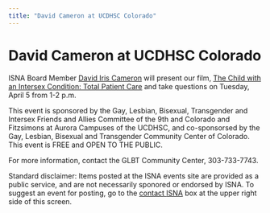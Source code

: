 ```yaml
---
title: "David Cameron at UCDHSC Colorado"
---
```


# David Cameron at UCDHSC Colorado

<p><span class="caps">ISNA</span> Board Member <a href="/about/cameron">David Iris Cameron</a> will present our film, <a href="/videos/total_patient_care">The Child with an Intersex Condition: Total Patient Care</a> and take questions on Tuesday, April 5 from 1-2 p.m.  </p>

<p>This event is sponsored by the Gay, Lesbian, Bisexual, Transgender and Intersex Friends and Allies Committee of the 9th and Colorado and Fitzsimons at Aurora Campuses of the <span class="caps">UCDHSC</span>, and co-sponsorsed by the Gay, Lesbian, Bisexual and Transgender Community Center of Colorado. This event is <span class="caps">FREE</span> and <span class="caps">OPEN</span> TO <span class="caps">THE</span> <span class="caps">PUBLIC</span>.  </p>

<p>For more information, contact the <span class="caps">GLBT</span> Community Center, 303-733-7743.  </p>

<p>Standard disclaimer: Items posted at the <span class="caps">ISNA</span> events site are provided as a public service, and are not necessarily sponored or endorsed by <span class="caps">ISNA</span>. To suggest an event for posting, go to the <a href="/about/contact">contact <span class="caps">ISNA</span></a> box at the upper right side of this screen.</p>